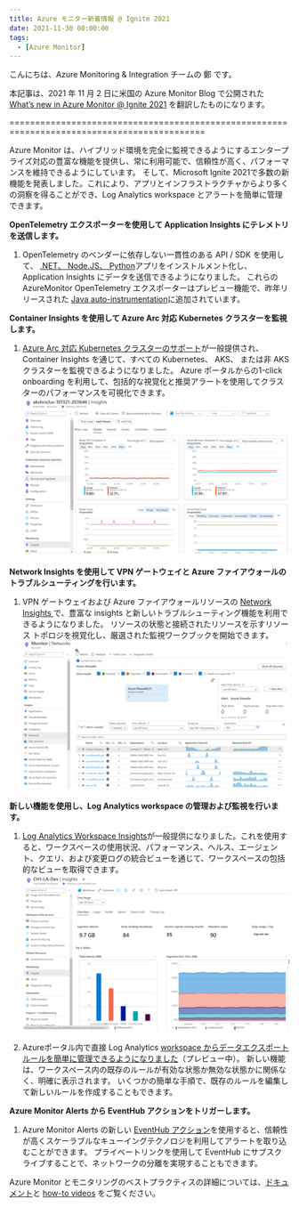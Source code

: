```yaml
---
title: Azure モニター新着情報 @ Ignite 2021
date: 2021-11-30 00:00:00
tags:
  - [Azure Monitor]
---
```

こんにちは、Azure Monitoring & Integration チームの 鄭 です。

本記事は、2021 年 11 月 2 日に米国の Azure Monitor Blog で公開された [What’s new in Azure Monitor @ Ignite 2021](https://techcommunity.microsoft.com/t5/azure-monitor-blog/what-s-new-in-azure-monitor-ignite-2021/ba-p/2912049) を翻訳したものになります。 

============================================================================================

Azure Monitor は、ハイブリッド環境を完全に監視できるようにするエンタープライズ対応の豊富な機能を提供し、常に利用可能で、信頼性が高く、パフォーマンスを維持できるようにしています。 そして、Microsoft Ignite 2021で多数の新機能を発表しました。これにより、アプリとインフラストラクチャからより多くの洞察を得ることができ、Log Analytics workspace とアラートを簡単に管理できます。

**OpenTelemetry エクスポーターを使用して Application Insights にテレメトリを送信します。**
1. OpenTelemetry のベンダーに依存しない一貫性のある API / SDK を使用して、 [.NET、 Node.JS、 Python](https://docs.microsoft.com/en-us/azure/azure-monitor/app/opentelemetry-enable?tabs=net)アプリをインストルメント化し、 Application Insights にデータを送信できるようになりました。 これらの AzureMonitor OpenTelemetry エクスポーターはプレビュー機能で、昨年リリースされた [Java auto-instrumentation](https://docs.microsoft.com/en-us/azure/azure-monitor/app/java-in-process-agent)に追加されています。

**Container Insights を使用して Azure Arc 対応 Kubernetes クラスターを監視します。**
1. [Azure Arc 対応 Kubernetes クラスターのサポート](https://docs.microsoft.com/en-us/azure/azure-monitor/containers/container-insights-enable-arc-enabled-clusters)が一般提供され、Container Insights を通じて、すべての Kubernetes、 AKS、 または非 AKS クラスターを監視できるようになりました。 Azure ポータルからの1-click onboarding を利用して、包括的な視覚化と推奨アラートを使用してクラスターのパフォーマンスを可視化できます。
![](./Ignite2021/image01.png)

**Network Insights を使用して VPN ゲートウェイと Azure ファイアウォールのトラブルシューティングを行います。**
1. VPN ゲートウェイおよび Azure ファイアウォールリソースの [Network Insights ](https://docs.microsoft.com/en-us/azure/azure-monitor/insights/network-insights-overview) で、豊富な insights と新しいトラブルシューティング機能を利用できるようになりました。 リソースの状態と接続されたリソースを示すリソース トポロジを視覚化し、厳選された監視ワークブックを開始できます。
![](./Ignite2021/image02.png)

**新しい機能を使用し、Log Analytics workspace の管理および監視を行います。**
1. [Log Analytics Workspace Insights](https://docs.microsoft.com/en-us/azure/azure-monitor/logs/log-analytics-workspace-insights-overview)が一般提供になりました。これを使用すると、ワークスペースの使用状況、パフォーマンス、ヘルス、エージェント、クエリ、および変更ログの統合ビューを通じて、ワークスペースの包括的なビューを取得できます。
![](./Ignite2021/image03.png)

1. Azureポータル内で直接 Log Analytics [workspace からデータエクスポート ルールを簡単に管理できるようになりました](https://docs.microsoft.com/en-us/azure/azure-monitor/logs/logs-data-export?tabs=portal)（プレビュー中）。 新しい機能は、ワークスペース内の既存のルールが有効な状態か無効な状態かに関係なく、明確に表示されます。 いくつかの簡単な手順で、既存のルールを編集して新しいルールを作成することもできます。

**Azure Monitor Alerts から EventHub アクションをトリガーします。**
1. Azure Monitor Alerts の新しい [EventHub アクション](https://docs.microsoft.com/en-us/azure/azure-monitor/alerts/action-groups)を使用すると、信頼性が高くスケーラブルなキューイングテクノロジを利用してアラートを取り込むことができます。 プライベートリンクを使用して EventHub にサブスクライブすることで、ネットワークの分離を実現することもできます。

Azure Monitor とモニタリングのベストプラクティスの詳細については、[ドキュメント](https://docs.microsoft.com/ja-jp/azure/azure-monitor/)と [how-to videos](https://www.youtube.com/playlist?list=PLLasX02E8BPCCsHzNLJjcElCwF52rnh6t) をご覧ください。
